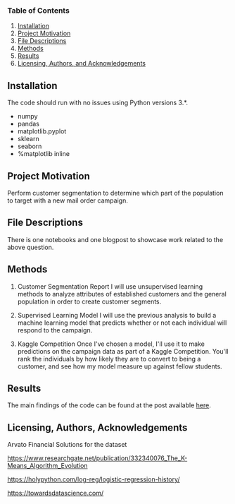 
### Table of Contents

1. [Installation](#installation)
2. [Project Motivation](#motivation)
3. [File Descriptions](#files)
4. [Methods](#methods)
5. [Results](#results)
6. [Licensing, Authors, and Acknowledgements](#licensing)

## Installation <a name="installation"></a>

The code should run with no issues using Python versions 3.*.
* numpy
* pandas
* matplotlib.pyplot
* sklearn
* seaborn
* %matplotlib inline

## Project Motivation<a name="motivation"></a>

Perform customer segmentation to determine which part of the population to target with a new mail order campaign.


## File Descriptions <a name="methods"></a>

There is one notebooks and one blogpost to showcase work related to the above question.   

## Methods <a name="files"></a>
1. Customer Segmentation Report
I will use unsupervised learning methods to analyze attributes of established customers and the general population in order to create customer segments.

2. Supervised Learning Model
I will use the previous analysis to build a machine learning model that predicts whether or not each individual will respond to the campaign.

3. Kaggle Competition
Once I've chosen a model, I'll use it to make predictions on the campaign data as part of a Kaggle Competition. You'll rank the individuals by how likely they are to convert to being a customer, and see how my model measure up against fellow students.

## Results<a name="results"></a>

The main findings of the code can be found at the post available [here](https://fmakayi.github.io/).

## Licensing, Authors, Acknowledgements<a name="licensing"></a>
Arvato Financial Solutions for the dataset  

https://www.researchgate.net/publication/332340076_The_K-Means_Algorithm_Evolution

https://holypython.com/log-reg/logistic-regression-history/

https://towardsdatascience.com/
